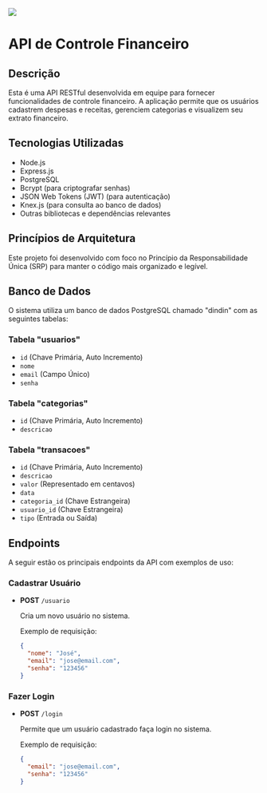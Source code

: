 ![](https://i.imgur.com/xG74tOh.png)

# API de Controle Financeiro 

## Descrição

Esta é uma API RESTful desenvolvida em equipe para fornecer funcionalidades de controle financeiro. A aplicação permite que os usuários cadastrem despesas e receitas, gerenciem categorias e visualizem seu extrato financeiro.

## Tecnologias Utilizadas

- Node.js
- Express.js
- PostgreSQL
- Bcrypt (para criptografar senhas)
- JSON Web Tokens (JWT) (para autenticação)
- Knex.js (para consulta ao banco de dados)
- Outras bibliotecas e dependências relevantes

## Princípios de Arquitetura

Este projeto foi desenvolvido com foco no Princípio da Responsabilidade Única (SRP) para manter o código mais organizado e legível.

## Banco de Dados

O sistema utiliza um banco de dados PostgreSQL chamado "dindin" com as seguintes tabelas:

### Tabela "usuarios"

- `id` (Chave Primária, Auto Incremento)
- `nome`
- `email` (Campo Único)
- `senha`

### Tabela "categorias"

- `id` (Chave Primária, Auto Incremento)
- `descricao`

### Tabela "transacoes"

- `id` (Chave Primária, Auto Incremento)
- `descricao`
- `valor` (Representado em centavos)
- `data`
- `categoria_id` (Chave Estrangeira)
- `usuario_id` (Chave Estrangeira)
- `tipo` (Entrada ou Saída)

## Endpoints

A seguir estão os principais endpoints da API com exemplos de uso:

### Cadastrar Usuário

- **POST** `/usuario`

  Cria um novo usuário no sistema.

  Exemplo de requisição:

  ```json
  {
    "nome": "José",
    "email": "jose@email.com",
    "senha": "123456"
  }
  ```

### Fazer Login

- **POST** `/login`

  Permite que um usuário cadastrado faça login no sistema.

  Exemplo de requisição:

  ```json
  {
    "email": "jose@email.com",
    "senha": "123456"
  }
  ```
